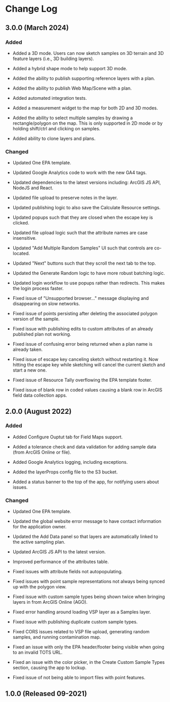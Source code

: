 # Change Log

## 3.0.0 (March 2024)

### Added

- Added a 3D mode. Users can now sketch samples on 3D terrain and 3D feature layers (i.e., 3D building layers).

- Added a hybrid shape mode to help support 3D mode.

- Added the ability to publish supporting reference layers with a plan.

- Added the ability to publish Web Map/Scene with a plan.

- Added automated integration tests.

- Added a measurement widget to the map for both 2D and 3D modes.

- Added the ability to select multiple samples by drawing a rectangle/polygon on the map. This is only supported in 2D mode or by holding shift/ctrl and clicking on samples.

- Added ability to clone layers and plans.

### Changed

- Updated One EPA template.

- Updated Google Analytics code to work with the new GA4 tags.

- Updated dependencies to the latest versions including: ArcGIS JS API, NodeJS and React.

- Updated file upload to preserve notes in the layer.

- Updated publishing logic to also save the Calculate Resource settings.

- Updated popups such that they are closed when the escape key is clicked.

- Updated file upload logic such that the attribute names are case insensitive.

- Updated "Add Multiple Random Samples" UI such that controls are co-located.

- Updated "Next" buttons such that they scroll the next tab to the top.

- Updated the Generate Random logic to have more robust batching logic.

- Updated login workflow to use popups rather than redirects. This makes the login process faster.

- Fixed issue of "Unsupported browser..." message displaying and disappearing on slow networks.

- Fixed issue of points persisting after deleting the associated polygon version of the sample.

- Fixed issue with publishing edits to custom attributes of an already published plan not working.

- Fixed issue of confusing error being returned when a plan name is already taken.

- Fixed issue of escape key canceling sketch without restarting it. Now hitting the escape key while sketching will cancel the current sketch and start a new one.

- Fixed issue of Resource Tally overflowing the EPA template footer.

- Fixed issue of blank row in coded values causing a blank row in ArcGIS field data collection apps.

## 2.0.0 (August 2022)

### Added

- Added Configure Ouptut tab for Field Maps support.

- Added a tolerance check and data validation for adding sample data (from ArcGIS Online or file).

- Added Google Analytics logging, including exceptions.

- Added the layerProps config file to the S3 bucket.

- Added a status banner to the top of the app, for notifying users about issues.

### Changed

- Updated One EPA template.

- Updated the global website error message to have contact information for the application owner.

- Updated the Add Data panel so that layers are automatically linked to the active sampling plan.

- Updated ArcGIS JS API to the latest version.

- Improved performance of the attributes table.

- Fixed issues with attribute fields not autopopulating.

- Fixed issues with point sample representations not always being synced up with the polygon view.

- Fixed issue with custom sample types being shown twice when bringing layers in from ArcGIS Online (AGO).

- Fixed error handling around loading VSP layer as a Samples layer.

- Fixed issue with publishing duplicate custom sample types.

- Fixed CORS issues related to VSP file upload, generating random samples, and running contamination map.

- Fixed an issue with only the EPA header/footer being visible when going to an invalid TOTS URL.

- Fixed an issue with the color picker, in the Create Custom Sample Types section, causing the app to lockup.

- Fixed issue of not being able to import files with point features.

## 1.0.0 (Released 09-2021)
